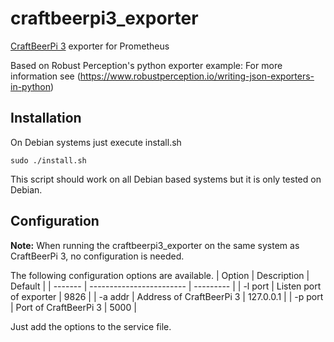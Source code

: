 # craftbeerpi3_exporter
[CraftBeerPi 3](https://github.com/Manuel83/craftbeerpi3) exporter for Prometheus

Based on Robust Perception's python exporter example: For more information see (https://www.robustperception.io/writing-json-exporters-in-python)

## Installation
On Debian systems just execute install.sh
```shell
sudo ./install.sh
```
This script should work on all Debian based systems but it is only tested on Debian.

## Configuration
**Note:** When running the craftbeerpi3_exporter on the same system as CraftBeerPi 3, no configuration is needed.

The following configuration options are available.
| Option  | Description              | Default   |
| ------- | ------------------------ | --------- |
| -l port | Listen port of exporter  | 9826      |
| -a addr | Address of CraftBeerPi 3 | 127.0.0.1 |
| -p port | Port of CraftBeerPi 3    | 5000      |

Just add the options to the service file.
